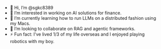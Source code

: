 - 👋 Hi, I’m @sgkc8389
- 👀 I’m interested in working on AI solutions for finance.
- 🌱 I’m currently learning how to run LLMs on a distributed fashion using my Macs.
- 💞️ I’m looking to collaborate on RAG and agentic frameworks.
- ⚡ Fun fact: I've lived 1/3 of my life overseas and I enjoyed playing robotics with my boy.

<!---
sgkc8389/sgkc8389 is a ✨ special ✨ repository because its `README.md` (this file) appears on your GitHub profile.
You can click the Preview link to take a look at your changes.
--->
